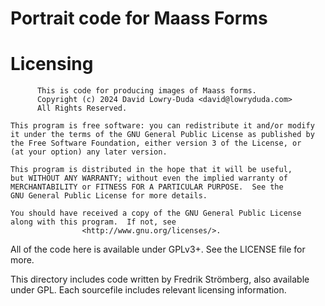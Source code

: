 
# Portrait code for Maass Forms #


# Licensing #

```
      This is code for producing images of Maass forms.
      Copyright (c) 2024 David Lowry-Duda <david@lowryduda.com>
      All Rights Reserved.

This program is free software: you can redistribute it and/or modify
it under the terms of the GNU General Public License as published by
the Free Software Foundation, either version 3 of the License, or
(at your option) any later version.

This program is distributed in the hope that it will be useful,
but WITHOUT ANY WARRANTY; without even the implied warranty of
MERCHANTABILITY or FITNESS FOR A PARTICULAR PURPOSE.  See the
GNU General Public License for more details.

You should have received a copy of the GNU General Public License
along with this program.  If not, see
                <http://www.gnu.org/licenses/>.
```

All of the code here is available under GPLv3+. See the LICENSE file for more.

This directory includes code written by Fredrik Strömberg, also available under
GPL. Each sourcefile includes relevant licensing information.
